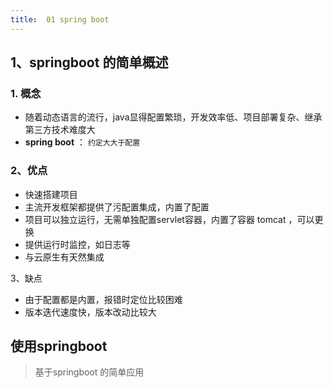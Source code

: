 ```yaml
---
title:  01 spring boot 
---
```


##  1、springboot 的简单概述

### 1. 概念

- 随着动态语言的流行，java显得配置繁琐，开发效率低、项目部署复杂、继承第三方技术难度大
- **spring boot** ： `约定大大于配置`

### 2、优点

- 快速搭建项目
- 主流开发框架都提供了污配置集成，内置了配置
- 项目可以独立运行，无需单独配置servlet容器，内置了容器 tomcat ，可以更换
- 提供运行时监控，如日志等
- 与云原生有天然集成

3、缺点

- 由于配置都是内置，报错时定位比较困难
- 版本迭代速度快，版本改动比较大

## 使用springboot

> 基于springboot 的简单应用



